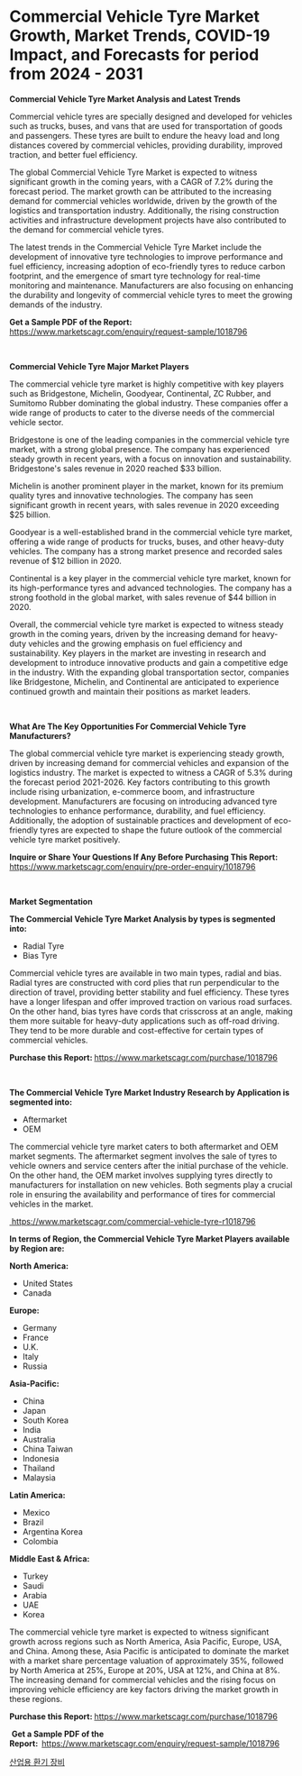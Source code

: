 <p><h1>Commercial Vehicle Tyre Market Growth, Market Trends, COVID-19 Impact, and Forecasts for period from 2024 - 2031</h1></p><p><strong>Commercial Vehicle Tyre Market Analysis and Latest Trends</strong></p>
<p><p>Commercial vehicle tyres are specially designed and developed for vehicles such as trucks, buses, and vans that are used for transportation of goods and passengers. These tyres are built to endure the heavy load and long distances covered by commercial vehicles, providing durability, improved traction, and better fuel efficiency.</p><p>The global Commercial Vehicle Tyre Market is expected to witness significant growth in the coming years, with a CAGR of 7.2% during the forecast period. The market growth can be attributed to the increasing demand for commercial vehicles worldwide, driven by the growth of the logistics and transportation industry. Additionally, the rising construction activities and infrastructure development projects have also contributed to the demand for commercial vehicle tyres.</p><p>The latest trends in the Commercial Vehicle Tyre Market include the development of innovative tyre technologies to improve performance and fuel efficiency, increasing adoption of eco-friendly tyres to reduce carbon footprint, and the emergence of smart tyre technology for real-time monitoring and maintenance. Manufacturers are also focusing on enhancing the durability and longevity of commercial vehicle tyres to meet the growing demands of the industry.</p></p>
<p><strong>Get a Sample PDF of the Report:&nbsp;</strong> <a href="https://www.marketscagr.com/enquiry/request-sample/1018796">https://www.marketscagr.com/enquiry/request-sample/1018796</a></p>
<p>&nbsp;</p>
<p><strong>Commercial Vehicle Tyre Major Market Players</strong></p>
<p><p>The commercial vehicle tyre market is highly competitive with key players such as Bridgestone, Michelin, Goodyear, Continental, ZC Rubber, and Sumitomo Rubber dominating the global industry. These companies offer a wide range of products to cater to the diverse needs of the commercial vehicle sector.</p><p>Bridgestone is one of the leading companies in the commercial vehicle tyre market, with a strong global presence. The company has experienced steady growth in recent years, with a focus on innovation and sustainability. Bridgestone's sales revenue in 2020 reached $33 billion.</p><p>Michelin is another prominent player in the market, known for its premium quality tyres and innovative technologies. The company has seen significant growth in recent years, with sales revenue in 2020 exceeding $25 billion.</p><p>Goodyear is a well-established brand in the commercial vehicle tyre market, offering a wide range of products for trucks, buses, and other heavy-duty vehicles. The company has a strong market presence and recorded sales revenue of $12 billion in 2020.</p><p>Continental is a key player in the commercial vehicle tyre market, known for its high-performance tyres and advanced technologies. The company has a strong foothold in the global market, with sales revenue of $44 billion in 2020.</p><p>Overall, the commercial vehicle tyre market is expected to witness steady growth in the coming years, driven by the increasing demand for heavy-duty vehicles and the growing emphasis on fuel efficiency and sustainability. Key players in the market are investing in research and development to introduce innovative products and gain a competitive edge in the industry. With the expanding global transportation sector, companies like Bridgestone, Michelin, and Continental are anticipated to experience continued growth and maintain their positions as market leaders.</p></p>
<p>&nbsp;</p>
<p><strong>What Are The Key Opportunities For Commercial Vehicle Tyre Manufacturers?</strong></p>
<p><p>The global commercial vehicle tyre market is experiencing steady growth, driven by increasing demand for commercial vehicles and expansion of the logistics industry. The market is expected to witness a CAGR of 5.3% during the forecast period 2021-2026. Key factors contributing to this growth include rising urbanization, e-commerce boom, and infrastructure development. Manufacturers are focusing on introducing advanced tyre technologies to enhance performance, durability, and fuel efficiency. Additionally, the adoption of sustainable practices and development of eco-friendly tyres are expected to shape the future outlook of the commercial vehicle tyre market positively.</p></p>
<p><strong>Inquire or Share Your Questions If Any Before Purchasing This Report:</strong> <a href="https://www.marketscagr.com/enquiry/pre-order-enquiry/1018796">https://www.marketscagr.com/enquiry/pre-order-enquiry/1018796</a></p>
<p>&nbsp;</p>
<p><strong>Market Segmentation</strong></p>
<p><strong>The Commercial Vehicle Tyre Market Analysis by types is segmented into:</strong></p>
<p><ul><li>Radial Tyre</li><li>Bias Tyre</li></ul></p>
<p><p>Commercial vehicle tyres are available in two main types, radial and bias. Radial tyres are constructed with cord plies that run perpendicular to the direction of travel, providing better stability and fuel efficiency. These tyres have a longer lifespan and offer improved traction on various road surfaces. On the other hand, bias tyres have cords that crisscross at an angle, making them more suitable for heavy-duty applications such as off-road driving. They tend to be more durable and cost-effective for certain types of commercial vehicles.</p></p>
<p><strong>Purchase this Report:&nbsp;</strong><a href="https://www.marketscagr.com/purchase/1018796">https://www.marketscagr.com/purchase/1018796</a></p>
<p>&nbsp;</p>
<p><strong>The Commercial Vehicle Tyre Market Industry Research by Application is segmented into:</strong></p>
<p><ul><li>Aftermarket</li><li>OEM</li></ul></p>
<p><p>The commercial vehicle tyre market caters to both aftermarket and OEM market segments. The aftermarket segment involves the sale of tyres to vehicle owners and service centers after the initial purchase of the vehicle. On the other hand, the OEM market involves supplying tyres directly to manufacturers for installation on new vehicles. Both segments play a crucial role in ensuring the availability and performance of tires for commercial vehicles in the market.</p></p>
<p><a href="https://www.marketscagr.com/commercial-vehicle-tyre-r1018796">&nbsp;https://www.marketscagr.com/commercial-vehicle-tyre-r1018796</a></p>
<p><strong>In terms of Region, the Commercial Vehicle Tyre Market Players available by Region are:</strong></p>
<p>
    <p> <strong> North America: </strong>
        <ul>
            <li>United States</li>
            <li>Canada</li>
        </ul>
        </p> 
    <p> <strong> Europe: </strong>
        <ul>
            <li>Germany</li>
            <li>France</li>
            <li>U.K.</li>
            <li>Italy</li>
            <li>Russia</li>
        </ul>
        </p> 
    <p> <strong> Asia-Pacific: </strong>
        <ul>
            <li>China</li>
            <li>Japan</li>
            <li>South Korea</li>
            <li>India</li>
            <li>Australia</li>
            <li>China Taiwan</li>
            <li>Indonesia</li>
            <li>Thailand</li>
            <li>Malaysia</li>
        </ul>
        </p> 
    <p> <strong> Latin America: </strong>
        <ul>
            <li>Mexico</li>
            <li>Brazil</li>
            <li>Argentina Korea</li>
            <li>Colombia</li>
        </ul>
        </p> 
    <p> <strong> Middle East & Africa: </strong>
        <ul>
            <li>Turkey</li>
            <li>Saudi</li>
            <li>Arabia</li>
            <li>UAE</li>
            <li>Korea</li>
        </ul>
    </p>
    </p>
<p><p>The commercial vehicle tyre market is expected to witness significant growth across regions such as North America, Asia Pacific, Europe, USA, and China. Among these, Asia Pacific is anticipated to dominate the market with a market share percentage valuation of approximately 35%, followed by North America at 25%, Europe at 20%, USA at 12%, and China at 8%. The increasing demand for commercial vehicles and the rising focus on improving vehicle efficiency are key factors driving the market growth in these regions.</p></p>
<p><strong>Purchase this Report: </strong><a href="https://www.marketscagr.com/purchase/1018796">https://www.marketscagr.com/purchase/1018796</a></p>
<p>&nbsp;<strong>Get a Sample PDF of the Report:&nbsp;&nbsp;</strong><a href="https://www.marketscagr.com/enquiry/request-sample/1018796">https://www.marketscagr.com/enquiry/request-sample/1018796</a></p>
<p><strong></strong></p>
<p><p><a href="https://github.com/hxzi07639916/Market-Research-Report-List-3/blob/main/66309033875.md">산업용 환기 장비</a></p></p>